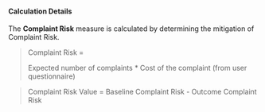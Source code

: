 
#### Calculation Details

The **Complaint Risk** measure is calculated by determining the mitigation of Complaint Risk.

> Complaint Risk =
>
> Expected number of complaints * Cost of the complaint (from user questionnaire)

> Complaint Risk Value = Baseline Complaint Risk - Outcome Complaint Risk